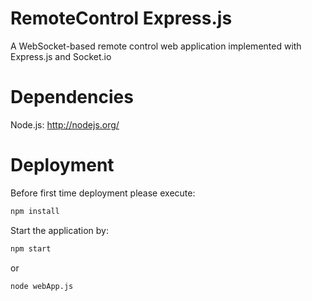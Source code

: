 # RemoteControl Express.js
A WebSocket-based remote control web application implemented with Express.js and Socket.io

# Dependencies
Node.js: http://nodejs.org/

# Deployment
Before first time deployment please execute: 
```bash
npm install
```

Start the application by:
```bash
npm start
```
or
```bash
node webApp.js
```
